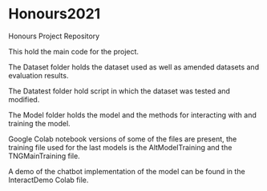 # Honours2021
Honours Project Repository

This hold the main code for the project.

The Dataset folder holds the dataset used as well as amended datasets and evaluation results.

The Datatest folder hold script in which the dataset was tested and modified.

The Model folder holds the model and the methods for interacting with and training the model.

Google Colab notebook versions of some of the files are present, the training file used for the last models is
the AltModelTraining and the TNGMainTraining file.

A demo of the chatbot implementation of the model can be found in the InteractDemo Colab file.

